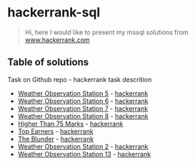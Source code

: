 # hackerrank-sql

> Hi, here I would like to present my mssql solutions from www.hackerrank.com

## Table of solutions
Task on Github repo - hackerrank task descrition 
* [Weather Observation Station 5](https://github.com/aiflops/hackerrank-sql/blob/master/Weather_Observation_Station_) -  [hackerrank](https://github.com/aiflops/hackerrank-sql/blob/master/Weather_Observation_Station_)
* [Weather Observation Station 6](https://github.com/aiflops/hackerrank-sql/blob/master/Weather%20Observation%20Station%206) -  [hackerrank](https://www.hackerrank.com/challenges/weather-observation-station-6/problem)
* [Weather Observation Station 7](https://github.com/aiflops/hackerrank-sql/blob/master/Weather%20Observation%20Station%207) -  [hackerrank](https://www.hackerrank.com/challenges/weather-observation-station-7/problem)
* [Weather Observation Station 8](https://github.com/aiflops/hackerrank-sql/blob/master/Weather%20Observation%20Station%208) -  [hackerrank](https://www.hackerrank.com/challenges/weather-observation-station-8/problem)
* [Higher Than 75 Marks](https://github.com/aiflops/hackerrank-sql/blob/master/Higher%20Than%2075%20Marks) -  [hackerrank](https://www.hackerrank.com/challenges/more-than-75-marks/problem)
* [Top Earners](https://github.com/aiflops/hackerrank-sql/blob/master/Top%20Earners) -  [hackerrank](https://www.hackerrank.com/challenges/earnings-of-employees/problem)
* [The Blunder](https://github.com/aiflops/hackerrank-sql/blob/master/The%20Blunder) -  [hackerrank](https://www.hackerrank.com/challenges/the-blunder/problem)
* [Weather Observation Station 2](https://github.com/aiflops/hackerrank-sql/blob/master/Weather%20Observation%20Station%202) -  [hackerrank](https://www.hackerrank.com/challenges/weather-observation-station-2/problem?h_r=next-challenge&h_v=zen)
* [Weather Observation Station 13](https://github.com/aiflops/hackerrank-sql/blob/master/Weather%20Observation%20Station) -  [hackerrank](https://www.hackerrank.com/challenges/weather-observation-station-2/problem?h_r=next-challenge&h_v=zen)



